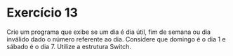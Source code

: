 # Exercício 13

 Crie um programa que exibe se um dia é dia útil, fim de semana ou dia inválido dado o número referente ao dia. Considere que domingo é o dia 1 e sábado é o dia 7. Utilize a estrutura Switch.